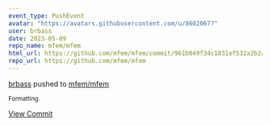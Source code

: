 ```yaml
---
event_type: PushEvent
avatar: "https://avatars.githubusercontent.com/u/8602067?"
user: brbass
date: 2023-05-09
repo_name: mfem/mfem
html_url: https://github.com/mfem/mfem/commit/961b049f34c1831ef532a2b2ad647c40d3498845
repo_url: https://github.com/mfem/mfem
---
```


<a href='https://github.com/brbass' target='_blank'>brbass</a> pushed to <a href='https://github.com/mfem/mfem' target='_blank'>mfem/mfem</a>

<small>Formatting.</small>

<a href='https://github.com/mfem/mfem/commit/961b049f34c1831ef532a2b2ad647c40d3498845' target='_blank'>View Commit</a>